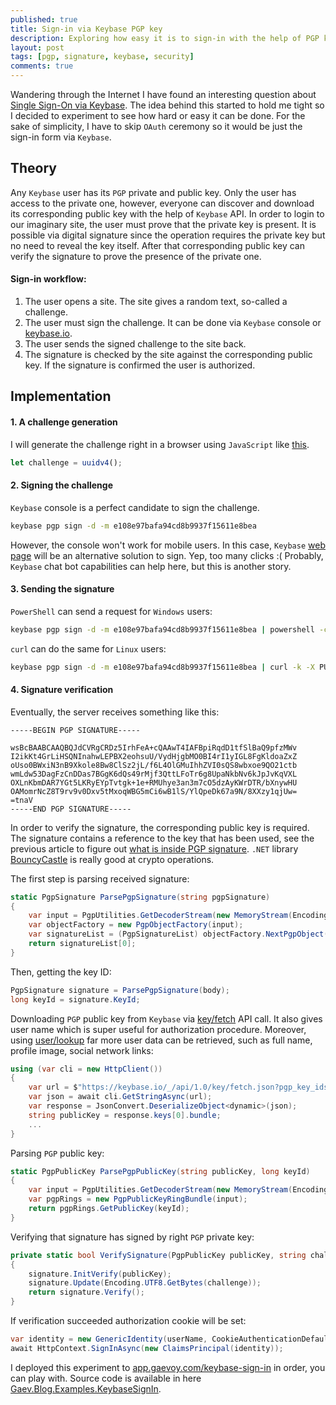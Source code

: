 ```yaml
---
published: true
title: Sign-in via Keybase PGP key
description: Exploring how easy it is to sign-in with the help of PGP key hosted by Keybase.
layout: post
tags: [pgp, signature, keybase, security]
comments: true
---
```


Wandering through the Internet I have found an interesting question about [Single Sign-On via Keybase](https://github.com/keybase/keybase-issues/issues/1767). The idea behind this started to hold me tight so I decided to experiment to see how hard or easy it can be done. For the sake of simplicity, I have to skip `OAuth` ceremony so it would be just the sign-in form via `Keybase`.

## Theory

Any `Keybase` user has its `PGP` private and public key. Only the user has access to the private one, however, everyone can discover and download its corresponding public key with the help of `Keybase` API. In order to login to our imaginary site, the user must prove that the private key is present. It is possible via digital signature since the operation requires the private key but no need to reveal the key itself. After that corresponding public key can verify the signature to prove the presence of the private one.

#### Sign-in workflow:
1. The user opens a site. The site gives a random text, so-called a challenge.
2. The user must sign the challenge. It can be done via `Keybase` console or [keybase.io](https://keybase.io/).
3. The user sends the signed challenge to the site back.
4. The signature is checked by the site against the corresponding public key. If the signature is confirmed the user is authorized.

## Implementation

#### 1. A challenge generation

I will generate the challenge right in a browser using `JavaScript` like [this](https://stackoverflow.com/a/2117523).

```javascript
let challenge = uuidv4();
```

#### 2. Signing the challenge

`Keybase` console is a perfect candidate to sign the challenge. 

```bash
keybase pgp sign -d -m e108e97bafa94cd8b9937f15611e8bea
```

However, the console won't work for mobile users. In this case, `Keybase` [web page](https://keybase.io/sign) will be an alternative solution to sign. Yep, too many clicks :( Probably, `Keybase` chat bot capabilities can help here, but this is another story.

#### 3. Sending the signature

`PowerShell` can send a request for `Windows` users:

```bash
keybase pgp sign -d -m e108e97bafa94cd8b9937f15611e8bea | powershell -command "Invoke-WebRequest -Uri https://app.gaevoy.com/keybase-sign-in/session/e108e97bafa94cd8b9937f15611e8bea -Method PUT -Headers @{'Content-Type' = 'application/json'} -Body $(@($Input) -join \"`n\")"
```

`curl` can do the same for `Linux` users:

```bash
keybase pgp sign -d -m e108e97bafa94cd8b9937f15611e8bea | curl -k -X PUT --header "Content-Type: application/json" --data-binary @- https://app.gaevoy.com/keybase-sign-in/session/e108e97bafa94cd8b9937f15611e8bea
```

#### 4. Signature verification

Eventually, the server receives something like this:

```
-----BEGIN PGP SIGNATURE-----

wsBcBAABCAAQBQJdCVRgCRDz5IrhFeA+cQAAwT4IAFBpiRqdD1tfSlBaQ9pfzMWv
I2ikKt4GrLiHSQNInahwLEPBX2eohsuU/VydHjgbMO0BI4rI1yIGL8FgKldoaZxZ
oUso0BWxiN3nB9Xkole8Bw8ClSz2jL/f6L4OlGMuIhhZVI0sQS8wbxoe9QO21ctb
wmLdw53DagFzCnDDas7BGgK6dQs49rMjf3QttLFoTr6g8UpaNkbNv6kJpJvKqVXL
OXLnKbmDAR7YGt5LKRyEYpTvtgk+1e+RMUhye3an3m7cO5dzAyKWrDTR/bXnywHU
OAMomrNcZ8T9rv9v0Dxv5tMxoqWBG5mCi6wB1lS/YlQpeDk67a9N/8XXzy1qjUw=
=tnaV
-----END PGP SIGNATURE-----
```

In order to verify the signature, the corresponding public key is required. The signature contains a reference to the key that has been used, see the previous article to figure out [what is inside PGP signature](/2019/05/10/pgp-signature.html). `.NET` library [BouncyCastle](https://www.nuget.org/packages/BouncyCastle) is really good at crypto operations. 

The first step is parsing received signature:

```c#
static PgpSignature ParsePgpSignature(string pgpSignature)
{
    var input = PgpUtilities.GetDecoderStream(new MemoryStream(Encoding.UTF8.GetBytes(pgpSignature)));
    var objectFactory = new PgpObjectFactory(input);
    var signatureList = (PgpSignatureList) objectFactory.NextPgpObject();
    return signatureList[0];
}
```

Then, getting the key ID:

```c#
PgpSignature signature = ParsePgpSignature(body);
long keyId = signature.KeyId;
```

Downloading `PGP` public key from `Keybase` via [key/fetch](https://keybase.io/docs/api/1.0/call/key/fetch) API call. It also gives user name which is super useful for authorization procedure. Moreover, using [user/lookup](https://keybase.io/docs/api/1.0/call/user/lookup) far more user data can be retrieved, such as full name, profile image, social network links:

```c#
using (var cli = new HttpClient())
{
    var url = $"https://keybase.io/_/api/1.0/key/fetch.json?pgp_key_ids={keyId:x8}";
    var json = await cli.GetStringAsync(url);
    var response = JsonConvert.DeserializeObject<dynamic>(json);
    string publicKey = response.keys[0].bundle;
    ...
}
```

Parsing `PGP` public key:

```c#
static PgpPublicKey ParsePgpPublicKey(string publicKey, long keyId)
{
    var input = PgpUtilities.GetDecoderStream(new MemoryStream(Encoding.UTF8.GetBytes(publicKey)));
    var pgpRings = new PgpPublicKeyRingBundle(input);
    return pgpRings.GetPublicKey(keyId);
}
```

Verifying that signature has signed by right `PGP` private key:

```c#
private static bool VerifySignature(PgpPublicKey publicKey, string challenge, PgpSignature signature)
{
    signature.InitVerify(publicKey);
    signature.Update(Encoding.UTF8.GetBytes(challenge));
    return signature.Verify();
}
```

If verification succeeded authorization cookie will be set:

```c#
var identity = new GenericIdentity(userName, CookieAuthenticationDefaults.AuthenticationScheme);
await HttpContext.SignInAsync(new ClaimsPrincipal(identity));
```

I deployed this experiment to [app.gaevoy.com/keybase-sign-in](https://app.gaevoy.com/keybase-sign-in/) in order, you can play with. Source code is available in here [Gaev.Blog.Examples.KeybaseSignIn](https://github.com/gaevoy/Gaev.Blog.Examples/tree/2.0.0/Gaev.Blog.Examples.KeybaseSignIn).


